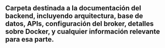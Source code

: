 ## Carpeta destinada a la documentación del backend, incluyendo arquitectura, base de datos, APIs, configuración del broker, detalles sobre Docker, y cualquier información relevante para esa parte.